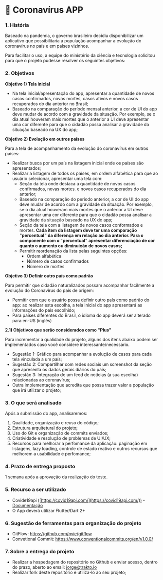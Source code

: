 # **🦠 Coronavírus APP**

### 1. História

Baseado na pandemia, o governo brasileiro decidiu disponibilizar um aplicativo que possibilitaria  a população acompanhar a evolução do coronavírus no país e em países vizinhos.

Para facilitar o uso, a equipe do ministério da ciência e tecnologia solicitou para que o projeto pudesse resolver os seguintes objetivos:

### 2. Objetivos

**Objetivo 1) Tela inicial**

- Na tela inicial/apresentação do app, apresentar a quantidade de novos casos confirmados, novas mortes, casos ativos e novos casos recuperados do dia anterior no Brasil;
- Baseado na comparação do período mensal anterior, a cor de UI do app deve mudar de acordo com a gravidade da situação. Por exemplo, se o dia atual houveram mais mortes que o anterior a UI deve apresentar uma cor diferente para que o cidadão possa analisar a gravidade da situação baseado na UX do app;

**Objetivo 2) Evolução em outros países**

Para a tela de acompanhamento da evolução do coronavírus em outros países:

- Realizar busca por um país na listagem inicial onde os países são apresentados;
- Realizar a listagem de todos os países, em ordem alfabética para que ao usuário selecionar, apresentar uma tela com:
    - Seção da tela onde destaca a quantidade de novos casos confirmados, novas mortes. e novos casos recuperados do dia anterior;
    - Baseado na comparação do período anterior, a cor de UI do app deve mudar de acordo com a gravidade da situação. Por exemplo, se o dia atual houveram mais mortes que o anterior a UI deve apresentar uma cor diferente para que o cidadão possa analisar a gravidade da situação baseado na UX do app;
    - Seção da tela com a listagem de novos casos conformados e mortes. **Cada item da listagem deve ter uma comparação "percentual" da diferença em relação ao dia anterior. Para o componente com o "percentual" apresentar diferenciação de cor quanto o aumento ou diminuição de novos casos;**
    - Permitir reordenação da lista pelas seguintes opções: 
        - Ordem alfabética
        - Número de casos confirmados
        - Número de mortes

**Objetivo 3) Definir outro país como padrão**

Para permitir que cidadão naturalizados possam acompanhar facilmente a evolução do Coronavírus do país de origem:

- Permitir com que o usuário possa definir outro país como padrão do app: ao realizar esta escolha, a tela inicial do app apresentará as informações do país escolhido;
- Para países diferentes do Brasil, o idioma do app deverá ser alterado para en-US (inglês)

**2.1) Objetivos que serão considerados como "Plus"**

Para incrementar a qualidade do projeto, alguns dos itens abaixo podem ser implementados caso você considere interessante/necessário.

- Sugestão 1: Gráfico para acompanhar a evolução de casos para cada tela vinculada a um país;
- Sugestão 2: Compartilhar com redes sociais um screenshot da seção que apresenta os dados gerais diários do país;
- Sugestão 3: Integração de um feed de notícias (a sua escolha) relacionadas ao coronavírus;
- Outra implementação que acredita que possa trazer valor a população que irá utilizar o projeto;

### 3. O que será analisado

Após a submissão do app, analisaremos:

1. Qualidade, organização e reuso do código;
2. Estrutura arquitetural do projeto;
3. Uso do Git e organização de commits enviados;
4. Criatividade e resolução de problemas de UI/UX;
5. Recursos para melhorar a perfomance da aplicação: paginação em listagens, lazy loading, controle de estado reativo e outros recursos que melhorem a usabilidade e perfomance;

### 4. Prazo de entrega proposto

1 semana após a aprovação da realização do teste.

### 5. Recurso a ser utilizado

- Covide19api ([https://covid19api.com/](https://covid19api.com/)) - [Documentação](https://documenter.getpostman.com/view/10808728/SzS8rjbc)
- O App deverá utilizar Flutter/Dart 2+

### 6. Sugestão de ferramentas para organização do projeto

- GitFlow: https://github.com/nvie/gitflow
- Convetional Commit: https://www.conventionalcommits.org/en/v1.0.0/

### 7. Sobre a entrega do projeto
- Realizar a hospedagem do repositório no Github e enviar acesso, dentro do prazo, aberto ao email: jorge@trakto.io
- Realizar fork deste repositório e utiliza-lo ao seu projeto;
